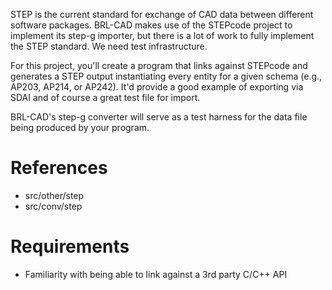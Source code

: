 STEP is the current standard for exchange of CAD data between different
software packages. BRL-CAD makes use of the STEPcode project to
implement its step-g importer, but there is a lot of work to fully
implement the STEP standard. We need test infrastructure.

For this project, you'll create a program that links against STEPcode
and generates a STEP output instantiating every entity for a given
schema (e.g., AP203, AP214, or AP242). It'd provide a good example of
exporting via SDAI and of course a great test file for import.

BRL-CAD's step-g converter will serve as a test harness for the data
file being produced by your program.

# References

-   src/other/step
-   src/conv/step

# Requirements

-   Familiarity with being able to link against a 3rd party C/C++ API